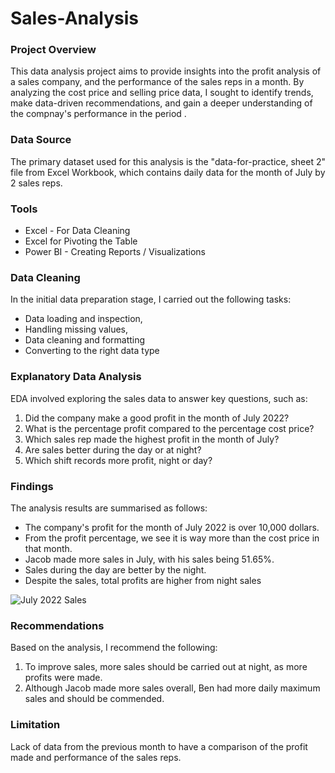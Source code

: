 # Sales-Analysis
### Project Overview
This data analysis project aims to provide insights into the profit analysis of a sales company, and the performance of the sales reps in a month. By analyzing the cost price and selling price data, I sought to identify trends, make data-driven recommendations, and gain a deeper understanding of the compnay's performance in the period .

### Data Source
The primary dataset used for this analysis is the "data-for-practice, sheet 2" file from Excel Workbook, which contains daily data for the month of July by 2 sales reps.

### Tools
- Excel - For Data Cleaning
- Excel for Pivoting the Table
- Power BI - Creating Reports / Visualizations

### Data Cleaning
In the initial data preparation stage, I carried out the following tasks:

- Data loading and inspection,
- Handling missing values,
- Data cleaning and formatting
- Converting to the right data type
  
### Explanatory Data Analysis
EDA involved exploring the sales data to answer key questions, such as:

1. Did the company make a good profit in the month of July 2022?
2. What is the percentage profit compared to the percentage cost price?
3. Which sales rep made the highest profit in the month of July?
4. Are sales better during the day or at night?
5. Which shift records more profit, night or day?

### Findings
The analysis results are summarised as follows:

- The company's profit for the month of July 2022 is over 10,000 dollars.
- From the profit percentage, we see it is way more than the cost price in that month.
- Jacob made more sales in July, with his sales being 51.65%.
- Sales during the day are better by the night.
- Despite the sales, total profits are higher from night sales


![July 2022 Sales](https://github.com/Ofovwe-Zita-Adjekota/Sales-Analysis/assets/151509091/ed3eb24e-5651-4d29-bb32-d2b499018db8)


### Recommendations
Based on the analysis, I recommend the following:

1. To improve sales, more sales should be carried out at night, as more profits were made.
2. Although Jacob made more sales overall, Ben had more daily maximum sales and should be commended.
   
### Limitation
Lack of data from the previous month to have a comparison of the profit made and performance of the sales reps.
